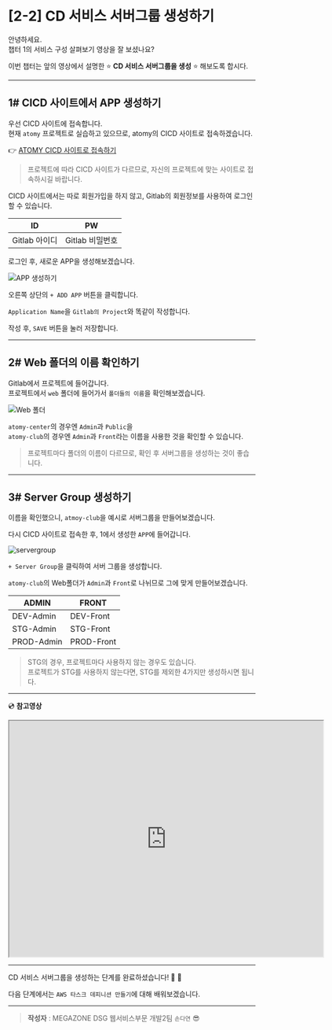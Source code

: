 # [2-2] CD 서비스 서버그룹 생성하기

안녕하세요.       
챕터 1의 서비스 구성 살펴보기 영상을 잘 보셨나요?

이번 챕터는 앞의 영상에서 설명한 :star: **CD 서비스 서버그룹을 생성** :star: 해보도록 합시다.

---

## 1# CICD 사이트에서 APP 생성하기

우선 CICD 사이트에 접속합니다.     
현재 `atomy` 프로젝트로 실습하고 있으므로, atomy의 CICD 사이트로 접속하겠습니다.

:point_right: [ATOMY CICD 사이트로 접속하기](http://cicd.atomyops.com)

> 프로젝트에 따라 CICD 사이트가 다르므로, 자신의 프로젝트에 맞는 사이트로 접속하시길 바랍니다.

CICD 사이트에서는 따로 회원가입을 하지 않고, Gitlab의 회원정보를 사용하여 로그인할 수 있습니다.

ID | PW |
--- | ---
Gitlab 아이디 | Gitlab 비밀번호

로그인 후, 새로운 APP을 생성해보겠습니다.      

![APP 생성하기](https://user-images.githubusercontent.com/54167990/65397444-263b8a00-ddeb-11e9-8aac-9d5619f0fc31.png)

오른쪽 상단의 `+ ADD APP` 버튼을 클릭합니다.   

`Application Name`을 `Gitlab의 Project`와 똑같이 작성합니다. 

작성 후, `SAVE` 버튼을 눌러 저장합니다.

---

## 2# Web 폴더의 이름 확인하기

Gitlab에서 프로젝트에 들어갑니다.   
프로젝트에서 `web` 폴더에 들어가서 `폴더들의 이름`을 확인해보겠습니다.

![Web 폴더](https://user-images.githubusercontent.com/54167990/65397647-c2b25c00-ddec-11e9-9169-bb8b87b8fcc2.png)

`atomy-center`의 경우엔 `Admin`과 `Public`을             
`atomy-club`의 경우엔 `Admin`과 `Front`라는 이름을 사용한 것을 확인할 수 있습니다.

> 프로젝트마다 폴더의 이름이 다르므로, 확인 후 서버그룹을 생성하는 것이 좋습니다.

---

## 3# Server Group 생성하기

이름을 확인했으니, `atmoy-club`을 예시로 서버그룹을 만들어보겠습니다.

다시 CICD 사이트로 접속한 후, 1에서 생성한 `APP`에 들어갑니다.

![servergroup](https://user-images.githubusercontent.com/54167990/65399700-26db1d00-ddf9-11e9-8dc1-d5d8877f0d28.PNG)

`+ Server Group`을 클릭하여 서버 그룹을 생성합니다.

`atomy-club`의 Web폴더가 `Admin`과 `Front`로 나뉘므로 그에 맞게 만들어보겠습니다. 

 ADMIN | FRONT
 --- | ---
 DEV-Admin | DEV-Front
 STG-Admin | STG-Front
 PROD-Admin | PROD-Front

> STG의 경우, 프로젝트마다 사용하지 않는 경우도 있습니다.   
> 프로젝트가 STG를 사용하지 않는다면, STG를 제외한 4가지만 생성하시면 됩니다.   

---

:cd: **참고영상** 

<iframe src="https://drive.google.com/file/d/18ev7pFVdrH_zId59cjkd2hNXVydEvd1f/preview" width="640" height="480"></iframe>

---
CD 서비스 서버그룹을 생성하는 단계를 완료하셨습니다! :clap: :clap:

다음 단계에서는 `AWS 타스크 데피니션 만들기`에 대해 배워보겠습니다.

---

> **작성자** : MEGAZONE DSG 웹서비스부문 개발2팀 `손다연` :sunglasses:
